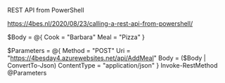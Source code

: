 REST API from PowerShell

https://4bes.nl/2020/08/23/calling-a-rest-api-from-powershell/



$Body = @{
    Cook = "Barbara"
    Meal = "Pizza"
}
 
$Parameters = @{
    Method = "POST"
    Uri =  "https://4besday4.azurewebsites.net/api/AddMeal"
    Body = ($Body | ConvertTo-Json) 
    ContentType = "application/json"
}
Invoke-RestMethod @Parameters



